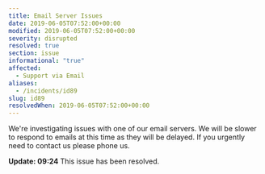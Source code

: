 ```yaml
---
title: Email Server Issues
date: 2019-06-05T07:52:00+00:00
modified: 2019-06-05T07:52:00+00:00
severity: disrupted
resolved: true
section: issue
informational: "true"
affected:
  - Support via Email
aliases:
  - /incidents/id89
slug: id89
resolvedWhen: 2019-06-05T07:52:00+00:00
---
```


We're investigating issues with one of our email servers.  We will be slower to respond to emails at this time as they will be delayed.  If you urgently need to contact us please phone us.

**Update: 09:24** This issue has been resolved.

